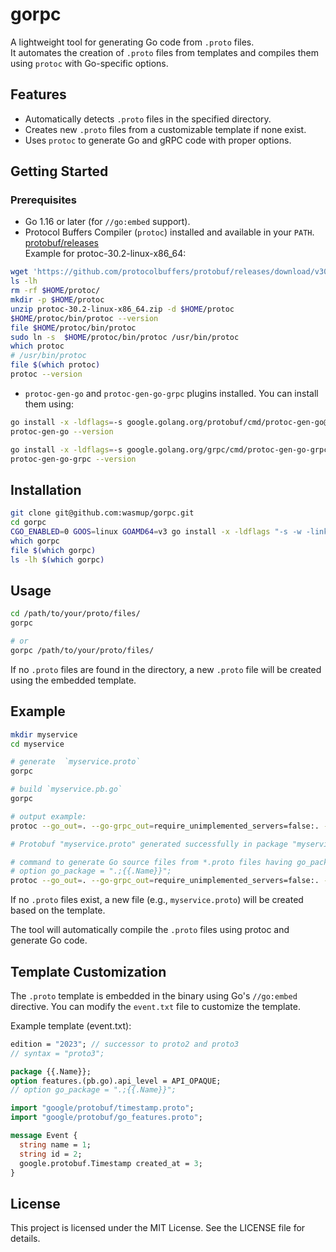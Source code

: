# gorpc
A lightweight tool for generating Go code from `.proto` files.  
It automates the creation of `.proto` files from templates and compiles them using `protoc` with Go-specific options.

## Features

- Automatically detects `.proto` files in the specified directory.
- Creates new `.proto` files from a customizable template if none exist.
- Uses `protoc` to generate Go and gRPC code with proper options.

## Getting Started

### Prerequisites

- Go 1.16 or later (for `//go:embed` support).
- Protocol Buffers Compiler (`protoc`) installed and available in your `PATH`.  
[protobuf/releases](https://github.com/protocolbuffers/protobuf/releases/)  
Example for protoc-30.2-linux-x86_64:
```sh
wget 'https://github.com/protocolbuffers/protobuf/releases/download/v30.2/protoc-30.2-linux-x86_64.zip'
ls -lh
rm -rf $HOME/protoc/
mkdir -p $HOME/protoc
unzip protoc-30.2-linux-x86_64.zip -d $HOME/protoc
$HOME/protoc/bin/protoc --version
file $HOME/protoc/bin/protoc
sudo ln -s  $HOME/protoc/bin/protoc /usr/bin/protoc
which protoc
# /usr/bin/protoc
file $(which protoc)
protoc --version
```

- `protoc-gen-go` and `protoc-gen-go-grpc` plugins installed. You can install them using:
```sh
go install -x -ldflags=-s google.golang.org/protobuf/cmd/protoc-gen-go@latest
protoc-gen-go --version

go install -x -ldflags=-s google.golang.org/grpc/cmd/protoc-gen-go-grpc@latest
protoc-gen-go-grpc --version
```

## Installation
```sh
git clone git@github.com:wasmup/gorpc.git
cd gorpc
CGO_ENABLED=0 GOOS=linux GOAMD64=v3 go install -x -ldflags "-s -w -linkmode internal" -trimpath=true 
which gorpc
file $(which gorpc)
ls -lh $(which gorpc)
```

## Usage

```sh
cd /path/to/your/proto/files/
gorpc

# or
gorpc /path/to/your/proto/files/
```

If no `.proto` files are found in the directory, a new `.proto` file will be created using the embedded template.

## Example
```sh
mkdir myservice
cd myservice

# generate  `myservice.proto`
gorpc

# build `myservice.pb.go`
gorpc

# output example:
protoc --go_out=. --go-grpc_out=require_unimplemented_servers=false:. --go_opt=Mmyservice.proto=./myservice --go-grpc_opt=Mmyservice.proto=./myservice --go_opt=paths=source_relative --go-grpc_opt=paths=source_relative myservice.proto

# Protobuf "myservice.proto" generated successfully in package "myservice" 

# command to generate Go source files from *.proto files having go_package option:
# option go_package = ".;{{.Name}}";
protoc --go_out=. --go-grpc_out=require_unimplemented_servers=false:. --go_opt=paths=source_relative --go-grpc_opt=paths=source_relative *.proto
```

If no `.proto` files exist, a new file (e.g., `myservice.proto`) will be created based on the template.

The tool will automatically compile the `.proto` files using protoc and generate Go code.

## Template Customization
The `.proto` template is embedded in the binary using Go's `//go:embed` directive. You can modify the `event.txt` file to customize the template.

Example template (event.txt):
```proto
edition = "2023"; // successor to proto2 and proto3
// syntax = "proto3";

package {{.Name}};
option features.(pb.go).api_level = API_OPAQUE;
// option go_package = ".;{{.Name}}";

import "google/protobuf/timestamp.proto";
import "google/protobuf/go_features.proto";

message Event {
  string name = 1;
  string id = 2;
  google.protobuf.Timestamp created_at = 3;
}
```

## License
This project is licensed under the MIT License. See the LICENSE file for details.
